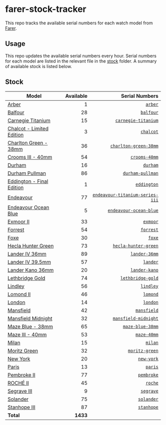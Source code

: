# farer-stock-tracker

This repo tracks the available serial numbers for each watch model from [Farer](https://farer.com).

## Usage

This repo updates the available serial numbers every hour. Serial numbers for each model are listed in the relevant file in the [stock](./stock) folder. A summary of available stock is listed below.

## Stock

| Model | Available | Serial Numbers |
| ----- | --------: | -------------: |
| [Arber](https://usd.farer.com/products/arber) | 1 | [`arber`](./stock/arber) |
| [Balfour](https://usd.farer.com/products/balfour) | 28 | [`balfour`](./stock/balfour) |
| [Carnegie Titanium](https://usd.farer.com/products/carnegie-titanium) | 15 | [`carnegie-titanium`](./stock/carnegie-titanium) |
| [Chalcot - Limited Edition](https://usd.farer.com/products/chalcot) | 3 | [`chalcot`](./stock/chalcot) |
| [Charlton Green - 38mm](https://usd.farer.com/products/charlton-green-38mm) | 36 | [`charlton-green-38mm`](./stock/charlton-green-38mm) |
| [Crooms III - 40mm](https://usd.farer.com/products/crooms-40mm) | 54 | [`crooms-40mm`](./stock/crooms-40mm) |
| [Durham](https://usd.farer.com/products/durham) | 16 | [`durham`](./stock/durham) |
| [Durham Pullman](https://usd.farer.com/products/durham-pullman) | 86 | [`durham-pullman`](./stock/durham-pullman) |
| [Eddington - Final Edition](https://usd.farer.com/products/eddington) | 1 | [`eddington`](./stock/eddington) |
| [Endeavour](https://usd.farer.com/products/endeavour-titanium-series-iii) | 77 | [`endeavour-titanium-series-iii`](./stock/endeavour-titanium-series-iii) |
| [Endeavour Ocean Blue](https://usd.farer.com/products/endeavour-ocean-blue) | 5 | [`endeavour-ocean-blue`](./stock/endeavour-ocean-blue) |
| [Exmoor II](https://usd.farer.com/products/exmoor) | 33 | [`exmoor`](./stock/exmoor) |
| [Forrest](https://usd.farer.com/products/forrest) | 54 | [`forrest`](./stock/forrest) |
| [Foxe](https://usd.farer.com/products/foxe) | 30 | [`foxe`](./stock/foxe) |
| [Hecla Hunter Green](https://usd.farer.com/products/hecla-hunter-green) | 73 | [`hecla-hunter-green`](./stock/hecla-hunter-green) |
| [Lander IV 36mm](https://usd.farer.com/products/lander-36mm) | 89 | [`lander-36mm`](./stock/lander-36mm) |
| [Lander IV 39.5mm](https://usd.farer.com/products/lander) | 57 | [`lander`](./stock/lander) |
| [Lander Kano 36mm](https://usd.farer.com/products/lander-kano) | 20 | [`lander-kano`](./stock/lander-kano) |
| [Lethbridge Gold](https://usd.farer.com/products/lethbridge-gold) | 74 | [`lethbridge-gold`](./stock/lethbridge-gold) |
| [Lindley](https://usd.farer.com/products/lindley) | 56 | [`lindley`](./stock/lindley) |
| [Lomond II](https://usd.farer.com/products/lomond) | 46 | [`lomond`](./stock/lomond) |
| [London](https://usd.farer.com/products/london) | 14 | [`london`](./stock/london) |
| [Mansfield](https://usd.farer.com/products/mansfield) | 42 | [`mansfield`](./stock/mansfield) |
| [Mansfield Midnight](https://usd.farer.com/products/mansfield-midnight) | 32 | [`mansfield-midnight`](./stock/mansfield-midnight) |
| [Maze Blue - 38mm](https://usd.farer.com/products/maze-blue-38mm) | 65 | [`maze-blue-38mm`](./stock/maze-blue-38mm) |
| [Maze III - 40mm](https://usd.farer.com/products/maze-40mm) | 53 | [`maze-40mm`](./stock/maze-40mm) |
| [Milan](https://usd.farer.com/products/milan) | 15 | [`milan`](./stock/milan) |
| [Moritz Green](https://usd.farer.com/products/moritz-green) | 32 | [`moritz-green`](./stock/moritz-green) |
| [New York](https://usd.farer.com/products/new-york) | 20 | [`new-york`](./stock/new-york) |
| [Paris](https://usd.farer.com/products/paris) | 13 | [`paris`](./stock/paris) |
| [Pembroke II](https://usd.farer.com/products/pembroke) | 77 | [`pembroke`](./stock/pembroke) |
| [ROCHÉ II](https://usd.farer.com/products/roche) | 45 | [`roche`](./stock/roche) |
| [Segrave III](https://usd.farer.com/products/segrave) | 9 | [`segrave`](./stock/segrave) |
| [Solander](https://usd.farer.com/products/solander) | 75 | [`solander`](./stock/solander) |
| [Stanhope III](https://usd.farer.com/products/stanhope) | 87 | [`stanhope`](./stock/stanhope) |
| **Total** | **1433** | |
